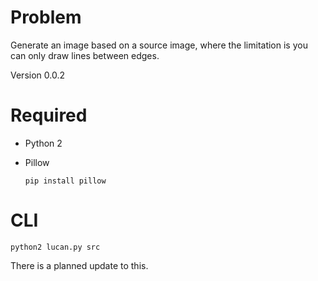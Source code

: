 
Problem
=======

Generate an image based on a source image, where the limitation is you can only
draw lines between edges.

Version 0.0.2

Required
========

- Python 2

- Pillow
 
  `pip install pillow`

CLI
===

`python2 lucan.py src`

There is a planned update to this.
